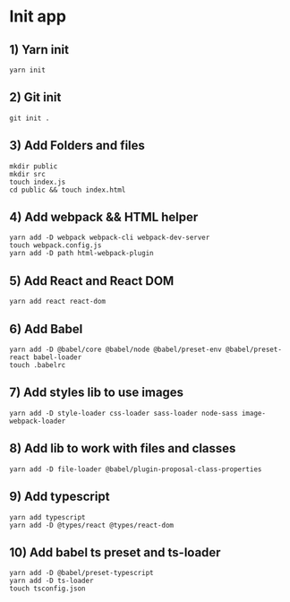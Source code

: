 # Init app

## 1) Yarn init

```
yarn init
```

## 2) Git init

```
git init .
```

## 3) Add Folders and files

```
mkdir public
mkdir src
touch index.js
cd public && touch index.html
```

## 4) Add webpack && HTML helper

```
yarn add -D webpack webpack-cli webpack-dev-server
touch webpack.config.js
yarn add -D path html-webpack-plugin

```

## 5) Add React and React DOM

```
yarn add react react-dom
```

## 6) Add Babel

```
yarn add -D @babel/core @babel/node @babel/preset-env @babel/preset-react babel-loader
touch .babelrc

```

## 7) Add styles lib to use images

```
yarn add -D style-loader css-loader sass-loader node-sass image-webpack-loader
```

## 8) Add lib to work with files and classes

```
yarn add -D file-loader @babel/plugin-proposal-class-properties
```

## 9) Add typescript

```
yarn add typescript
yarn add -D @types/react @types/react-dom
```

## 10) Add babel ts preset and ts-loader

```
yarn add -D @babel/preset-typescript
yarn add -D ts-loader
touch tsconfig.json
```
